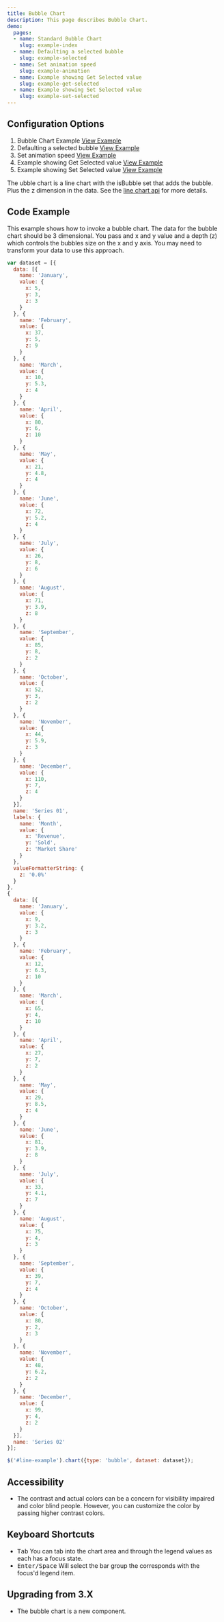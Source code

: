 ```yaml
---
title: Bubble Chart
description: This page describes Bubble Chart.
demo:
  pages:
  - name: Standard Bubble Chart
    slug: example-index
  - name: Defaulting a selected bubble
    slug: example-selected
  - name: Set animation speed
    slug: example-animation
  - name: Example showing Get Selected value
    slug: example-get-selected
  - name: Example showing Set Selected value
    slug: example-set-selected
---
```


## Configuration Options

1. Bubble Chart Example [View Example]( ../components/bubble/example-index)
2. Defaulting a selected bubble [View Example]( ../components/bubble/example-selected)
3. Set animation speed [View Example]( ../components/bubble/example-animation)
4. Example showing Get Selected value [View Example]( ../components/bubble/example-get-selected)
5. Example showing Set Selected value [View Example]( ../components/bubble/example-set-selected)

The ubble chart is a line chart with the isBubble set that adds the bubble. Plus the z dimension in the data.
See the [line chart api]( ../components/line) for more details.

## Code Example

This example shows how to invoke a bubble chart. The data for the bubble chart should be 3 dimensional. You pass and x and y value and a depth (z) which controls the bubbles size on the x and y axis. You may need to transform your data to use this approach.

```javascript
var dataset = [{
  data: [{
    name: 'January',
    value: {
      x: 5,
      y: 3,
      z: 3
    }
  }, {
    name: 'February',
    value: {
      x: 37,
      y: 5,
      z: 9
    }
  }, {
    name: 'March',
    value: {
      x: 10,
      y: 5.3,
      z: 4
    }
  }, {
    name: 'April',
    value: {
      x: 80,
      y: 6,
      z: 10
    }
  }, {
    name: 'May',
    value: {
      x: 21,
      y: 4.8,
      z: 4
    }
  }, {
    name: 'June',
    value: {
      x: 72,
      y: 5.2,
      z: 4
    }
  }, {
    name: 'July',
    value: {
      x: 26,
      y: 8,
      z: 6
    }
  }, {
    name: 'August',
    value: {
      x: 71,
      y: 3.9,
      z: 8
    }
  }, {
    name: 'September',
    value: {
      x: 85,
      y: 8,
      z: 2
    }
  }, {
    name: 'October',
    value: {
      x: 52,
      y: 3,
      z: 2
    }
  }, {
    name: 'November',
    value: {
      x: 44,
      y: 5.9,
      z: 3
    }
  }, {
    name: 'December',
    value: {
      x: 110,
      y: 7,
      z: 4
    }
  }],
  name: 'Series 01',
  labels: {
    name: 'Month',
    value: {
      x: 'Revenue',
      y: 'Sold',
      z: 'Market Share'
    }
  },
  valueFormatterString: {
    z: '0.0%'
  }
},
{
  data: [{
    name: 'January',
    value: {
      x: 9,
      y: 3.2,
      z: 3
    }
  }, {
    name: 'February',
    value: {
      x: 12,
      y: 6.3,
      z: 10
    }
  }, {
    name: 'March',
    value: {
      x: 65,
      y: 4,
      z: 10
    }
  }, {
    name: 'April',
    value: {
      x: 27,
      y: 7,
      z: 2
    }
  }, {
    name: 'May',
    value: {
      x: 29,
      y: 8.5,
      z: 4
    }
  }, {
    name: 'June',
    value: {
      x: 81,
      y: 3.9,
      z: 8
    }
  }, {
    name: 'July',
    value: {
      x: 33,
      y: 4.1,
      z: 7
    }
  }, {
    name: 'August',
    value: {
      x: 75,
      y: 4,
      z: 3
    }
  }, {
    name: 'September',
    value: {
      x: 39,
      y: 7,
      z: 4
    }
  }, {
    name: 'October',
    value: {
      x: 80,
      y: 2,
      z: 3
    }
  }, {
    name: 'November',
    value: {
      x: 48,
      y: 6.2,
      z: 2
    }
  }, {
    name: 'December',
    value: {
      x: 99,
      y: 4,
      z: 2
    }
  }],
  name: 'Series 02'
}];

$('#line-example').chart({type: 'bubble', dataset: dataset});
```

## Accessibility

- The contrast and actual colors can be a concern for visibility impaired and color blind people. However, you can customize the color by passing higher contrast colors.

## Keyboard Shortcuts

- <kbd>Tab</kbd> You can tab into the chart area and through the legend values as each has a focus state.
- <kbd>Enter/Space</kbd> Will select the bar group the corresponds with the focus'd legend item.

## Upgrading from 3.X

- The bubble chart is a new component.
